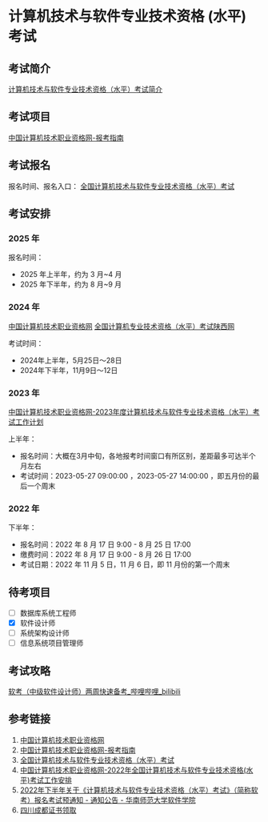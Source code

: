 # 计算机技术与软件专业技术资格 (水平) 考试

## 考试简介

[计算机技术与软件专业技术资格（水平）考试简介](https://www.ruankao.org.cn/introduction)

## 考试项目

[中国计算机技术职业资格网-报考指南](https://www.ruankao.org.cn/guide)
## 考试报名

报名时间、报名入口：
[全国计算机技术与软件专业技术资格（水平）考试](https://bm.ruankao.org.cn/sign/welcome)

## 考试安排

### 2025 年

报名时间：
- 2025 年上半年，约为 3 月~4 月
- 2025 年下半年，约为 8 月~9 月
### 2024 年

[中国计算机技术职业资格网](https://www.ruankao.org.cn/article/content/2403051540559587162476957)
[全国计算机专业技术资格（水平）考试陕西网](https://www.shaanxirk.com/rk/front/cms/article/three/35d0c2e0c9624487a4ec5ffb6d67e8d0/b9508f30a4eb422cbb0fed7efcf1cff3)

考试时间：
- 2024年上半年，5月25日～28日
- 2024年下半年，11月9日～12日

### 2023 年

[中国计算机技术职业资格网-2023年度计算机技术与软件专业技术资格（水平）考试工作计划](https://www.ruankao.org.cn/arrange/details?id=100002230207144833542290)

上半年：
- 报名时间：大概在3月中旬，各地报考时间窗口有所区别，差距最多可达半个月左右
- 考试时间：2023-05-27 09:00:00 ，2023-05-27 14:00:00 ，即五月份的最后一个周末

### 2022 年

下半年：
- 报名时间：2022 年 8 月 17 日 9:00 - 8 月 25 日 17:00
- 缴费时间：2022 年 8 月 17 日 9:00 - 8 月 26 日 17:00
- 考试日期：2022 年 11 月 5 日，11 月 6 日，即 11 月份的第一个周末

## 待考项目

- [ ] 数据库系统工程师
- [x] 软件设计师
- [ ] 系统架构设计师
- [ ] 信息系统项目管理师

## 考试攻略

[软考（中级软件设计师）两周快速备考\_哔哩哔哩\_bilibili](https://www.bilibili.com/video/BV1ZX4y1K7HL)

## 参考链接

1. [中国计算机技术职业资格网](https://www.ruankao.org.cn/)
2. [中国计算机技术职业资格网-报考指南](https://www.ruankao.org.cn/platform)
3. [全国计算机技术与软件专业技术资格（水平）考试](https://bm.ruankao.org.cn/sign/welcome)
4. [中国计算机技术职业资格网-2022年全国计算机技术与软件专业技术资格(水平)考试工作安排](https://www.ruankao.org.cn/arrange/details?id=100002220222103726231705)
6. [2022年下半年关于《计算机技术与软件专业技术资格（水平）考试》（简称软考）报名考试预通知 - 通知公告 - 华南师范大学软件学院](http://ss.scnu.edu.cn/a/20220701/3773.html)
7. [四川成都证书领取](https://cdpta.cdrsigc.com/frt/student/login.do)